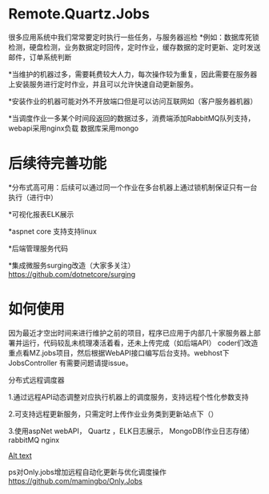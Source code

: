 # Remote.Quartz.Jobs

很多应用系统中我们常常要定时执行一些任务，与服务器巡检
*例如：数据库死锁检测，硬盘检测，业务数据定时回传，定时作业，缓存数据的定时更新、定时发送邮件，订单系统判断

*当维护的机器过多，需要耗费较大人力，每次操作较为重复，因此需要在服务器上安装服务进行定时作业，并且可以允许快速自动更新服务。

*安装作业的机器可能对外不开放端口但是可以访问互联网如（客户服务器机器）

*当调度作业一多某个时间段返回的数据过多，消费端添加RabbitMQ队列支持，webapi采用nginx负载 数据库采用mongo

 
# 后续待完善功能

*分布式高可用：后续可以通过同一个作业在多台机器上通过锁机制保证只有一台执行（进行中）

*可视化报表ELK展示

*aspnet core 支持支持linux

*后端管理服务代码

*集成微服务surging改造（大家多关注）
https://github.com/dotnetcore/surging

 
# 如何使用

因为最近才空出时间来进行维护之前的项目，程序已应用于内部几十家服务器上部署并运行，代码较乱未梳理凑活着看，还未上传完成（如后端API）
coder们改造重点看MZ.jobs项目，然后根据WebAPI接口编写后台支持。webhost下 JobsController
有需要问题请提issue。

 
分布式远程调度器

1.通过远程API动态调整对应执行机器上的调度服务，支持远程个性化参数支持

2.可支持远程更新服务，只需定时上传作业业务类到更新站点下（）

3.使用aspNet webAPI， Quartz ，ELK日志展示， MongoDB(作业日志存储）rabbitMQ nginx

[Alt text](https://github.com/zluckymn/Remote.Quartz.Jobs/jobs.png)

ps对Only.jobs增加远程自动化更新与优化调度操作
https://github.com/mamingbo/Only.Jobs
 

